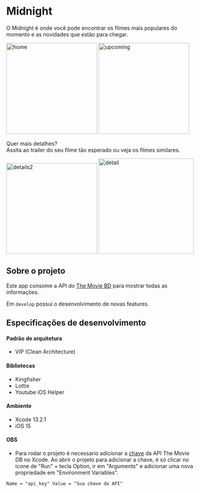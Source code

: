 # Midnight

<p align="left">
O Midnight é onde você pode encontrar os filmes mais populares do momento e as novidades que estão para chegar.

<p align="left">
<img width="240" alt="home" src="https://user-images.githubusercontent.com/44198473/211101240-15115ddb-6e26-43c5-b309-bd3d05869533.png">
<img width="240" alt="upcoming" src="https://user-images.githubusercontent.com/44198473/211101531-e22d205e-d799-44ee-8af9-ec409c7f6a7a.png">  
</p>
</p>

<p align="left">
Quer mais detalhes?</br>
Assita ao trailer do seu filme tão esperado ou veja os filmes similares.
</p>

<p align="left">
<img width="240" alt="details2" src="https://user-images.githubusercontent.com/44198473/211102916-be4bb3ed-dc2b-467e-b626-ebf3cbe23dd3.png">  
<img width="252" alt="detail" src="https://user-images.githubusercontent.com/44198473/211101223-17ee9b8a-db61-44ed-9e2d-b7b028058a02.png">
</p>

## Sobre o projeto  
Este app consome a API do [The Movie BD](https://www.themoviedb.org) para mostrar todas as informações.

Em ```develop``` possui o desenvolvimento de novas features.

## Especificações de desenvolvimento
#### Padrão de arquitetura
- VIP (Clean Architecture) 

#### Bibliotecas 
- Kingfisher
- Lottie
- Youtube iOS Helper

#### Ambiente 
- Xcode 13.2.1
- iOS 15

#### OBS
- Para rodar o projeto é necessario adicionar a [chave](https://www.themoviedb.org/settings/api) da API The Movie DB no Xcode. 
Ao abrir o projeto para adicionar a chave, é só clicar no ícone de "Run" + tecla Option, ir em "Arguments" e adicionar uma nova propriedade em "Environment Variables".

```
Name = "api_key" Value = "Sua chave da API" 
```
